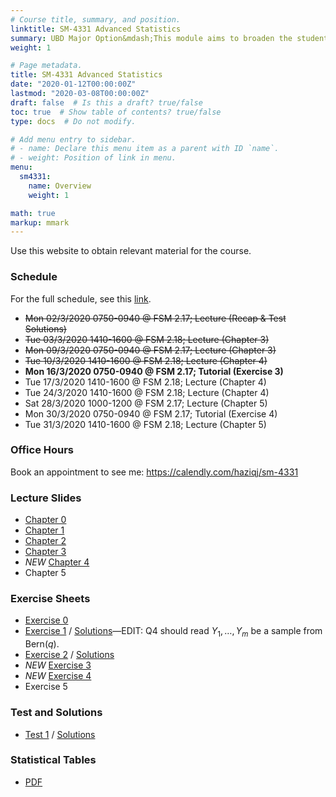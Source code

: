 ```yaml
---
# Course title, summary, and position.
linktitle: SM-4331 Advanced Statistics
summary: UBD Major Option&mdash;This module aims to broaden the student's skills in estimation theory, hypothesis testing, sampling design, and multivariate analysis. 
weight: 1

# Page metadata.
title: SM-4331 Advanced Statistics
date: "2020-01-12T00:00:00Z"
lastmod: "2020-03-08T00:00:00Z"
draft: false  # Is this a draft? true/false
toc: true  # Show table of contents? true/false
type: docs  # Do not modify.

# Add menu entry to sidebar.
# - name: Declare this menu item as a parent with ID `name`.
# - weight: Position of link in menu.
menu:
  sm4331:
    name: Overview
    weight: 1

math: true
markup: mmark    
---
```


Use this website to obtain relevant material for the course.

### Schedule

For the full schedule, see this [link](/teaching/sm4331/sm4331-schedule).

- <s>Mon 02/3/2020 0750-0940 @ FSM 2.17; Lecture (Recap & Test Solutions)</s>
- <s>Tue 03/3/2020 1410-1600 @ FSM 2.18; Lecture (Chapter 3)</s>
- <s>Mon 09/3/2020 0750-0940 @ FSM 2.17; Lecture (Chapter 3)</s>
- <s>Tue 10/3/2020 1410-1600 @ FSM 2.18; Lecture (Chapter 4)</s>
- **Mon 16/3/2020 0750-0940 @ FSM 2.17; Tutorial (Exercise 3)**
- Tue 17/3/2020 1410-1600 @ FSM 2.18; Lecture (Chapter 4)
- Tue 24/3/2020 1410-1600 @ FSM 2.18; Lecture (Chapter 4)
- Sat 28/3/2020 1000-1200 @ FSM 2.17; Lecture (Chapter 5)
- Mon 30/3/2020 0750-0940 @ FSM 2.17; Tutorial (Exercise 4)
- Tue 31/3/2020 1410-1600 @ FSM 2.18; Lecture (Chapter 5)

### Office Hours

Book an appointment to see me: https://calendly.com/haziqj/sm-4331

### Lecture Slides

- [Chapter 0](/teaching/sm4331/chapter0-handout.pdf)
- [Chapter 1](/teaching/sm4331/chapter1-handout.pdf)
- [Chapter 2](/teaching/sm4331/chapter2-handout.pdf)
- [Chapter 3](/teaching/sm4331/chapter3-handout.pdf)
- *NEW* [Chapter 4](/teaching/sm4331/chapter4-handout.pdf)
- Chapter 5

### Exercise Sheets

- [Exercise 0](/teaching/sm4331/exercise0.pdf)
- [Exercise 1](/teaching/sm4331/exercise1.pdf) / [Solutions](/teaching/sm4331/solutions1.pdf)&mdash;EDIT: Q4 should read $Y_1,\dots,Y_m$ be a sample from $\text{Bern}(q)$. 
- [Exercise 2](/teaching/sm4331/exercise2.pdf) / [Solutions](/teaching/sm4331/solutions2.pdf)<!-- &mdash;PLEASE ALSO COMPLETE MY [FEEDBACK FORM](/feedback), THANKS! -->
- *NEW* [Exercise 3](/teaching/sm4331/exercise3.pdf)
- *NEW* [Exercise 4](/teaching/sm4331/exercise4.pdf)
- Exercise 5

### Test and Solutions

- [Test 1](/teaching/sm4331/test1.pdf) / [Solutions](/teaching/sm4331/test1soln.pdf)

### Statistical Tables

- [PDF](/teaching/sm4331/stat_table.pdf)



